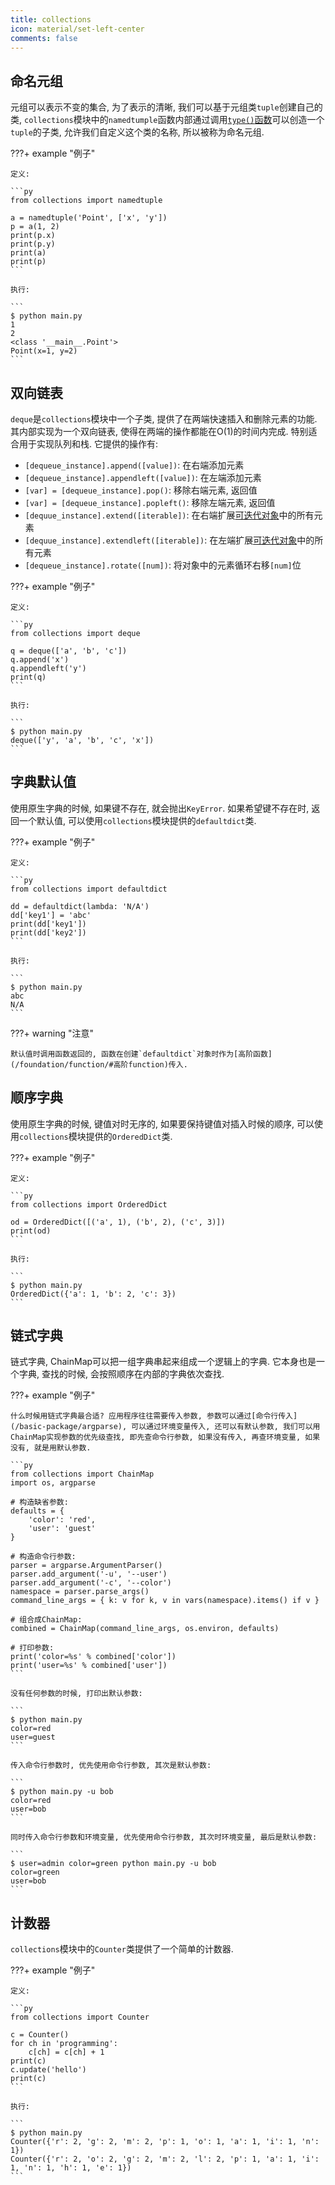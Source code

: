 ```yaml
---
title: collections
icon: material/set-left-center
comments: false
---
```


## 命名元组

元组可以表示不变的集合, 为了表示的清晰, 我们可以基于元组类`tuple`创建自己的类, `collections`模块中的`namedtumple`函数内部通过调用[`type()`函数](/foundation/object/#type)可以创造一个`tuple`的子类, 允许我们自定义这个类的名称, 所以被称为命名元组.

???+ example "例子"

    定义: 

    ```py
    from collections import namedtuple

    a = namedtuple('Point', ['x', 'y'])
    p = a(1, 2)
    print(p.x)
    print(p.y)
    print(a)
    print(p)
    ```

    执行: 

    ```
    $ python main.py
    1
    2
    <class '__main__.Point'>
    Point(x=1, y=2)
    ```

## 双向链表

`deque`是`collections`模块中一个子类, 提供了在两端快速插入和删除元素的功能. 其内部实现为一个双向链表, 使得在两端的操作都能在O(1)的时间内完成. 特别适合用于实现队列和栈. 它提供的操作有: 

- `[dequeue_instance].append([value])`: 在右端添加元素
- `[dequeue_instance].appendleft([value])`: 在左端添加元素
- `[var] = [dequeue_instance].pop()`: 移除右端元素, 返回值
- `[var] = [dequeue_instance].popleft()`: 移除左端元素, 返回值
- `[dequue_instance].extend([iterable])`: 在右端扩展[可迭代对象](/foundation/container/#迭代器和可迭代对象的区别)中的所有元素
- `[dequue_instance].extendleft([iterable])`: 在左端扩展[可迭代对象](/foundation/container/#迭代器和可迭代对象的区别)中的所有元素
- `[dequeue_instance].rotate([num])`: 将对象中的元素循环右移`[num]`位

???+ example "例子"

    定义: 

    ```py
    from collections import deque

    q = deque(['a', 'b', 'c'])
    q.append('x')
    q.appendleft('y')
    print(q)
    ```

    执行: 

    ```
    $ python main.py
    deque(['y', 'a', 'b', 'c', 'x'])
    ```

## 字典默认值

使用原生字典的时候, 如果键不存在, 就会抛出`KeyError`. 如果希望键不存在时, 返回一个默认值, 可以使用`collections`模块提供的`defaultdict`类.

???+ example "例子"

    定义:

    ```py
    from collections import defaultdict

    dd = defaultdict(lambda: 'N/A')
    dd['key1'] = 'abc'
    print(dd['key1'])
    print(dd['key2'])
    ```

    执行: 

    ```
    $ python main.py
    abc
    N/A
    ```

???+ warning "注意"

    默认值时调用函数返回的, 函数在创建`defaultdict`对象时作为[高阶函数](/foundation/function/#高阶function)传入.

## 顺序字典

使用原生字典的时候, 键值对时无序的, 如果要保持键值对插入时候的顺序, 可以使用`collections`模块提供的`OrderedDict`类.

???+ example "例子"

    定义: 

    ```py
    from collections import OrderedDict

    od = OrderedDict([('a', 1), ('b', 2), ('c', 3)])
    print(od)
    ```

    执行: 

    ```
    $ python main.py
    OrderedDict({'a': 1, 'b': 2, 'c': 3})
    ```

## 链式字典

链式字典, ChainMap可以把一组字典串起来组成一个逻辑上的字典. 它本身也是一个字典, 查找的时候, 会按照顺序在内部的字典依次查找. 

???+ example "例子"

    什么时候用链式字典最合适? 应用程序往往需要传入参数, 参数可以通过[命令行传入](/basic-package/argparse), 可以通过环境变量传入, 还可以有默认参数, 我们可以用ChainMap实现参数的优先级查找, 即先查命令行参数, 如果没有传入, 再查环境变量, 如果没有, 就是用默认参数.

    ```py
    from collections import ChainMap
    import os, argparse

    # 构造缺省参数:
    defaults = {
        'color': 'red',
        'user': 'guest'
    }

    # 构造命令行参数:
    parser = argparse.ArgumentParser()
    parser.add_argument('-u', '--user')
    parser.add_argument('-c', '--color')
    namespace = parser.parse_args()
    command_line_args = { k: v for k, v in vars(namespace).items() if v }

    # 组合成ChainMap:
    combined = ChainMap(command_line_args, os.environ, defaults)

    # 打印参数:
    print('color=%s' % combined['color'])
    print('user=%s' % combined['user'])
    ```

    没有任何参数的时候, 打印出默认参数:

    ```
    $ python main.py
    color=red
    user=guest
    ```

    传入命令行参数时, 优先使用命令行参数, 其次是默认参数: 

    ```
    $ python main.py -u bob
    color=red
    user=bob
    ```

    同时传入命令行参数和环境变量, 优先使用命令行参数, 其次时环境变量, 最后是默认参数: 

    ```
    $ user=admin color=green python main.py -u bob
    color=green
    user=bob
    ```

## 计数器

`collections`模块中的`Counter`类提供了一个简单的计数器. 

???+ example "例子"

    定义: 

    ```py
    from collections import Counter

    c = Counter()
    for ch in 'programming': 
        c[ch] = c[ch] + 1
    print(c)
    c.update('hello')
    print(c)
    ```

    执行: 

    ```
    $ python main.py
    Counter({'r': 2, 'g': 2, 'm': 2, 'p': 1, 'o': 1, 'a': 1, 'i': 1, 'n': 1})
    Counter({'r': 2, 'o': 2, 'g': 2, 'm': 2, 'l': 2, 'p': 1, 'a': 1, 'i': 1, 'n': 1, 'h': 1, 'e': 1})
    ```

   [^1]: Collections. (n.d.). Retrieved June 18, 2024, from https://www.liaoxuefeng.com/wiki/1016959663602400/1017681679479008